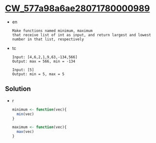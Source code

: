 # [CW_577a98a6ae28071780000989](https://www.codewars.com/kata/577a98a6ae28071780000989)

* en

  ```en
  Make functions named minimum, maximum
  that receive list of int as input, and return largest and lowest number in that list, respectively
  ```

* tc

  ```tc
  Input: [4,6,2,1,9,63,-134,566]
  Output: max = 566, min = -134

  Input: [5]
  Output: min = 5, max = 5
  ```

## Solution

* r

  ```r
  minimum <- function(vec){
    min(vec)
  }

  maximum <- function(vec){
    max(vec)
  }
  ```
